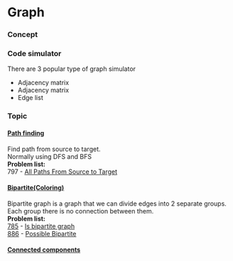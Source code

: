 # Graph

### Concept



### Code simulator
There are 3 popular type of graph simulator

* Adjacency matrix
* Adjacency matrix
* Edge list



### Topic

#### [Path finding](path-finding/path-finding.md)
Find path from source to target.  
Normally using DFS and BFS  
**Problem list:**  
797 - [All Paths From Source to Target](path-finding/797-all-path-source-target-bfs.py)

#### [Bipartite(Coloring)](bipartite/bipartite.md)
Bipartite graph is a graph that we can divide edges into 2 separate groups.  
Each group there is no connection between them.  
**Problem list:**  
[785](https://leetcode.com/problems/is-graph-bipartite/) - [Is bipartite graph](bipartite/785-is-bipartite-graph.py)  
[886](https://leetcode.com/problems/possible-bipartition/description/) - [Possible Bipartite](bipartite/886-possible-bipartition.py)
#### [Connected components](connected-components/connected-components.md)
    